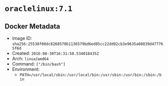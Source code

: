 # `oraclelinux:7.1`

## Docker Metadata

- Image ID: `sha256:25538f00dc8268578b1136579bd6ed85cc22dd02cb3e9635a60839d477765f6d`
- Created: `2016-08-30T16:31:50.534018435Z`
- Arch: `linux`/`amd64`
- Command: `["/bin/bash"]`
- Environment:
  - `PATH=/usr/local/sbin:/usr/local/bin:/usr/sbin:/usr/bin:/sbin:/bin`
